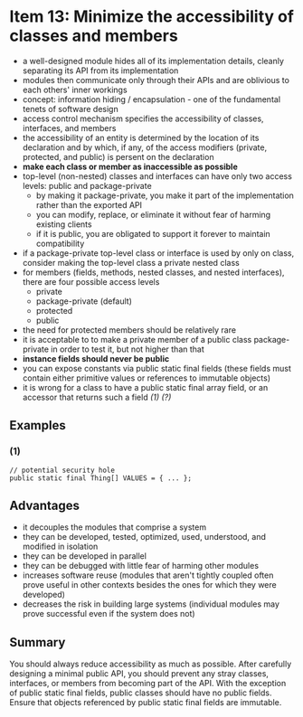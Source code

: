 # Item 13: Minimize the accessibility of classes and members

- a well-designed module hides all of its implementation details, cleanly separating its API from its implementation
- modules then communicate only through their APIs and are oblivious to each others' inner workings
- concept: information hiding / encapsulation - one of the fundamental tenets of software design
- access control mechanism specifies the accessibility of classes, interfaces, and members
- the accessibility of an entity is determined by the location of its declaration and by which, if any, of the access modifiers (private, protected, and public) is persent on the declaration
- **make each class or member as inaccessible as possible**
- top-level (non-nested) classes and interfaces can have only two access levels: public and package-private
  - by making it package-private, you make it part of the implementation rather than the exported API
  - you can modify, replace, or eliminate it without fear of harming existing clients
  - if it is public, you are obligated to support it forever to maintain compatibility
- if a package-private top-level class or interface is used by only on class, consider making the top-level class a private nested class
- for members (fields, methods, nested classes, and nested interfaces), there are four possible access levels
  - private
  - package-private (default)
  - protected
  - public
- the need for protected members should be relatively rare
- it is acceptable to to make a private member of a public class package-private in order to test it, but not higher than that
- **instance fields should never be public**
- you can expose constants via public static final fields (these fields must contain either primitive values or references to immutable objects)
- it is wrong for a class to have a public static final array field, or an accessor that returns such a field *(1)* *(?)*

## Examples

### (1)

    // potential security hole
    public static final Thing[] VALUES = { ... };

## Advantages

- it decouples the modules that comprise a system
- they can be developed, tested, optimized, used, understood, and modified in isolation
- they can be developed in parallel
- they can be debugged with little fear of harming other modules
- increases software reuse (modules that aren't tightly coupled often prove useful in other contexts besides the ones for which they were developed)
- decreases the risk in building large systems (individual modules may prove successful even if the system does not)


## Summary

You should always reduce accessibility as much as possible. After carefully designing a minimal public API, you should prevent any stray classes, interfaces, or members from becoming part of the API. With the exception of public static final fields, public classes should have no public fields. Ensure that objects referenced by public static final fields are immutable.
